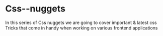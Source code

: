 # Css--nuggets 
In this series of Css nuggets we are going to cover important & latest css Tricks that come in handy when working on various frontend applications

